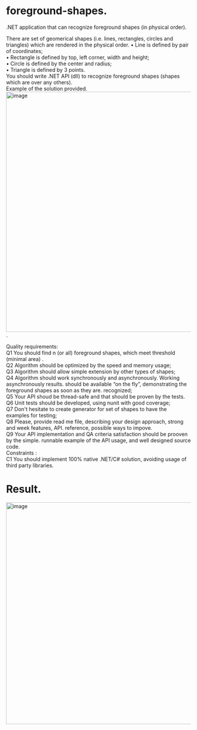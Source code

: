 # foreground-shapes. 
.NET application that can recognize foreground shapes (in physical order). 

There are set of geomerical shapes (i.e. lines, rectangles, circles and triangles) which are rendered in the physical order. 
•	Line is defined by pair of coordinates;  
•	Rectangle is defined by top, left corner, width and height;  
•	Circle is defined by the center and radius;  
•	Triangle is defined by 3 points.  
You should write .NET API (dll) to recognize foreground shapes (shapes which are over any others).    
Example of the solution provided.   
  <img width="653" alt="image" src="https://user-images.githubusercontent.com/119431174/204573949-eb51fd66-4ae1-4458-bd16-800e8e8ab950.png">. 

Quality requirements:  
Q1 You should find n (or all) foreground shapes, which meet threshold (minimal area) .  
Q2 Algorithm should be optimized by the speed and memory usage;  
Q3 Algorithm should allow simple extension by other types of shapes;  
Q4 Algorithm should work synchronously and asynchronously. Working asynchronously results. 
should be available “on the fly”, demonstrating the foreground shapes as soon as they are. 
recognized;  
Q5 Your API shoud be thread-safe and that should be proven by the tests. 
Q6 Unit tests should be developed, using nunit with good coverage;  
Q7 Don&#39;t hesitate to create generator for set of shapes to have the examples for testing;  
Q8 Please, provide read me file, describing your design approach, strong and week features, API. 
reference, possible ways to impove.  
Q9 Your API implementation and QA criteria satisfaction should be prooven by the simple. 
runnable example of the API usage, and well designed source code.  
Constraints :  
C1 You should implement 100% native .NET/C# solution, avoiding usage of third party libraries.  

# Result.

<img width="603" alt="image" src="https://user-images.githubusercontent.com/119431174/204573501-32cf6f63-4bbd-4878-882d-80ae63b6ec35.png">

